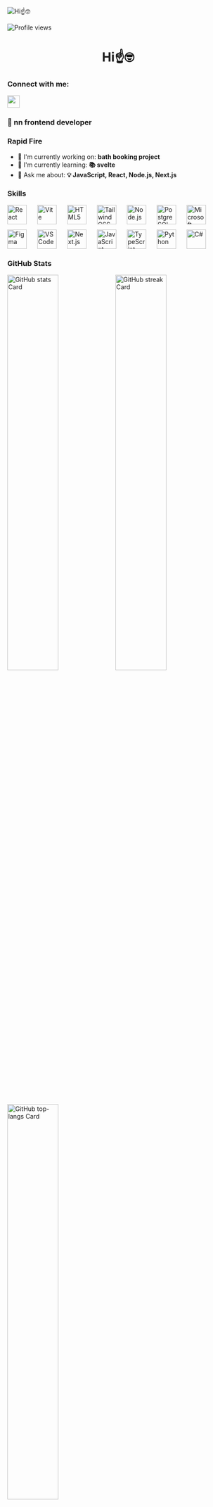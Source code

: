 ![ Hi☝️🤓]([https://www.21kschool.com/ng/wp-content/uploads/sites/28/2024/02/Learn-to-code-4-reasons-why-your-child-should-do-it.png](https://www.icegif.com/wp-content/uploads/2023/01/icegif-162.gif))

![Profile views](https://komarev.com/ghpvc/?username=wwweblo&label=Profile%20views&color=0e75b6&style=flat)

<div id="toc">
  <ul align="center" style="list-style: none">
    <summary>
      <h1>
         Hi☝️🤓
      </h1>
    </summary>
  </ul>
</div>

**<h3 align="left">Connect with me:</h3>** 
<p align="left"><a href="https://codepen.io/KatyaProGamer" target="_blank"><img src="https://img.shields.io/badge/Codepen-000000?style=for-the-badge&logo=codepen&logoColor=white" height="28" style="margin-right: 4px"></a></p>

 **<h3 align="left">🚀 nn frontend developer</h3>**

**<h3 align="left">Rapid Fire</h3>**

- 💼 I'm currently working on: **bath booking project**
- 🌱 I'm currently learning: **📚 svelte**
- 💬 Ask me about: **💡 JavaScript, React, Node.js, Next.js**

 **<h3 align="left">Skills</h3>**

<div style="display: flex; flex-wrap: wrap; gap: 12px; justify-content: left;"><img src="https://cdn.jsdelivr.net/gh/devicons/devicon/icons/react/react-original.svg" height="44" alt="React" style="margin-right: 12px"> <img src="https://cdn.jsdelivr.net/gh/devicons/devicon@latest/icons/vitejs/vitejs-original.svg" height="44" alt="Vite" style="margin-right: 12px"> <img src="https://cdn.jsdelivr.net/gh/devicons/devicon/icons/html5/html5-original.svg" height="44" alt="HTML5" style="margin-right: 12px"> <img src="https://cdn.jsdelivr.net/gh/devicons/devicon@latest/icons/tailwindcss/tailwindcss-original.svg" height="44" alt="Tailwind CSS" style="margin-right: 12px"> <img src="https://cdn.jsdelivr.net/gh/devicons/devicon@latest/icons/nodejs/nodejs-original-wordmark.svg" height="44" alt="Node.js" style="margin-right: 12px"> <img src="https://cdn.jsdelivr.net/gh/devicons/devicon/icons/postgresql/postgresql-original.svg" height="44" alt="PostgreSQL" style="margin-right: 12px"> <img src="https://cdn.jsdelivr.net/gh/devicons/devicon@latest/icons/microsoftsqlserver/microsoftsqlserver-original.svg" height="44" alt="Microsoft SQL Server" style="margin-right: 12px"> <img src="https://cdn.jsdelivr.net/gh/devicons/devicon@latest/icons/figma/figma-original.svg" height="44" alt="Figma" style="margin-right: 12px"> <img src="https://cdn.jsdelivr.net/gh/devicons/devicon@latest/icons/vscode/vscode-original.svg" height="44" alt="VSCode" style="margin-right: 12px"> <img src="https://cdn.jsdelivr.net/gh/devicons/devicon@latest/icons/nextjs/nextjs-plain.svg" height="44" alt="Next.js" style="margin-right: 12px"> <img src="https://cdn.jsdelivr.net/gh/devicons/devicon/icons/javascript/javascript-plain.svg" height="44" alt="JavaScript" style="margin-right: 12px"> <img src="https://cdn.jsdelivr.net/gh/devicons/devicon/icons/typescript/typescript-original.svg" height="44" alt="TypeScript" style="margin-right: 12px"> <img src="https://cdn.jsdelivr.net/gh/devicons/devicon/icons/python/python-original.svg" height="44" alt="Python" style="margin-right: 12px"> <img src="https://cdn.jsdelivr.net/gh/devicons/devicon/icons/csharp/csharp-plain.svg" height="44" alt="C#" style="margin-right: 12px"></div>

 **<h3 align="left">GitHub Stats</h3>**

<p align="left">
  <img width="48%" src="https://github-readme-stats.vercel.app/api?username=sushilmagare10&theme=react&hide_title=false&hide_rank=false&show_icons=false&include_all_commits=false&count_private=true&line_height=23" alt="GitHub stats Card" />
  <img width="48%" src="https://streak-stats.demolab.com/?user=sushilmagare10&theme=react&hide_border=false&date_format=M+j%5B%2C+Y%5D&mode=daily&hide_total_contributions=false&hide_current_streak=false&hide_longest_streak=false&card_height=200" alt="GitHub streak Card" />
</p>

<p align="left">
  <img width="48%" src="https://github-readme-stats.vercel.app/api/top-langs?username=sushilmagare10&theme=react&hide_title=false&layout=compact&langs_count=6&hide_progress=false&card_width=400" alt="GitHub top-langs Card" />
</p>

